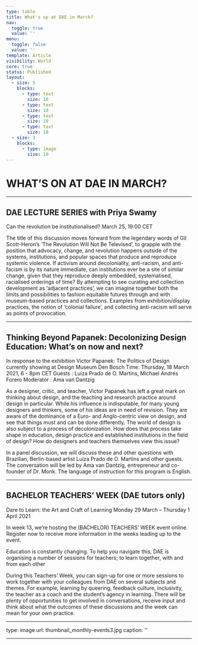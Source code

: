 ```yaml
---
type: table
title: What's up at DAE in March?
nav:
  toggle: true
  value: ''
menu:
  toggle: false
  value: ''
template: Article
visibility: World
core: true
status: Published
layout:
  - size: 5
    blocks:
      - type: text
        size: 10
      - type: text
        size: 10
      - type: text
        size: 10
      - type: text
        size: 10
  - size: 3
    blocks:
      - type: image
        size: 10
---
```


# WHAT’S ON AT DAE IN MARCH?

---

## DAE LECTURE SERIES with Priya Swamy
Can the revolution be institutionalised?
March 25, 19:00 CET

The title of this discussion moves forward from the legendary words of Gil Scott-Heron’s ‘The Revolution Will Not Be Televised’, to grapple with the position that advocacy, change, and revolution happens outside of the systems, institutions, and popular spaces that produce and reproduce systemic violence. If activism around decoloniality, anti-racism, and anti-facism is by its nature immediate, can institutions ever be a site of similar change, given that they reproduce deeply embedded, systematised, racialised orderings of time? By attempting to see curating and collection development as ‘adjacent practices’, we can imagine together both the limits and possibilities to fashion equitable futures through and with museum-based practices and collections. Examples from exhibition/display practices, the notion of ‘colonial failure’, and collecting anti-racism will serve as points of provocation.

---

## Thinking Beyond Papanek: Decolonizing Design Education: What’s on now and next?
In response to the exhibition Victor Papanek: The Politics of Design currently showing at Design Museum Den Bosch
Time: Thursday, 18 March 2021, 6 - 8pm CET
Guests : Luiza Prado de O. Martins, Michael Andrés Forero
Moderator : Ama van Dantzig

As a designer, critic, and teacher, Victor Papanek has left a great mark on thinking about design, and the teaching and research practice around design in particular. While his influence is indisputable, for many young designers and thinkers, some of his ideas are in need of revision. They are aware of the dominance of a Euro- and Anglo-centric view on design, and see that things must and can be done differently. The world of design is also subject to a process of decolonization. How does that process take shape in education, design practice and established institutions in the field of design? How do designers and teachers themselves view this issue?

In a panel discussion, we will discuss these and other questions with Brazilian, Berlin-based artist Luiza Prado de O. Martins and other guests. The conversation will be led by Ama van Dantzig, entrepreneur and co-founder of Dr. Monk. The language of instruction for this program is English.

---

## BACHELOR TEACHERS’ WEEK (DAE tutors only)
Dare to Learn: the Art and Craft of Learning
Monday 29 March – Thursday 1 April 2021

In week 13, we’re hosting the (BACHELOR) TEACHERS’ WEEK event online. Register now to receive more information in the weeks leading up to the event.

Education is constantly changing. To help you navigate this, DAE is organising a number of sessions for teachers; to learn together, with and from each other

During this Teachers’ Week, you can sign-up for one or more sessions to work together with your colleagues from DAE on several subjects and themes. For example, learning by queering, feedback culture, inclusivity, the teacher as a coach and the student’s agency in learning. There will be plenty of opportunities to get involved in conversations, receive input and think about what the outcomes of these discussions and the week can mean for your own practice.

---

type: image
url: thumbnail_monthly-events3.jpg
caption: ''

---

